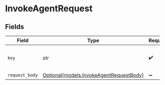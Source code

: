 # InvokeAgentRequest


## Fields

| Field                                                                          | Type                                                                           | Required                                                                       | Description                                                                    |
| ------------------------------------------------------------------------------ | ------------------------------------------------------------------------------ | ------------------------------------------------------------------------------ | ------------------------------------------------------------------------------ |
| `key`                                                                          | *str*                                                                          | :heavy_check_mark:                                                             | The key or ID of the agent to invoke                                           |
| `request_body`                                                                 | [Optional[models.InvokeAgentRequestBody]](../models/invokeagentrequestbody.md) | :heavy_minus_sign:                                                             | N/A                                                                            |